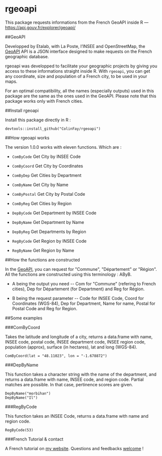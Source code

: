 # rgeoapi
This package requests informations from the French GeoAPI inside R — https://api.gouv.fr/explorer/geoapi/

##GeoAPI 

Developped by Etalab, with La Poste, l’INSEE and OpenStreetMap, the [GeoAPI](https://api.gouv.fr/explorer/geoapi/) API is a JSON interface designed to make requests on the French geographic database.

rgeoapi was developped to facilitate your geographic projects by giving you access to these informations straight inside R. With `rgeoapi`, you can get any coordinate, size and population of a French city, to be used in your maps. 

For an optimal compatibility, all the names (especially outputs) used in this package are the same as the ones used in the GeoAPI. Please note that this package works only with French cities.

##Install rgeoapi

Install this package directly in R : 

```{r}
devtools::install_github("ColinFay/rgeoapi")
```

##How rgeoapi works

The version 1.0.0 works with eleven functions. Which are :  

* `ComByCode` Get City by INSEE Code

* `ComByCoord` Get City by Coordinates

* `ComByDep` Get Cities by Department

* `ComByName` Get City by Name

* `ComByPostal` Get City by Postal Code

* `ComByReg` Get Cities by Region

* `DepByCode` Get Department by INSEE Code

* `DepByName` Get Department by Name

* `DepByReg` Get Departments by Region

* `RegByCode` Get Region by INSEE Code

* `RegByName` Get Region by Name

##How the functions are constructed

In the [GeoAPI](https://api.gouv.fr/explorer/geoapi/), you can request for "Commune", "Département" or "Région". 
All the functions are constructed using this terminology : AByB.

* A being the output you need -- Com for "Commune" (refering to French cities), Dep for Département (for Department) and Reg for Région. 

* B being the request parameter -- Code for INSEE Code, Coord for Coordinates (WGS-84), Dep for Department, Name for name, Postal for Postal Code and Reg for Region.

##Some examples 

###ComByCoord 

Takes the latitude and longitude of a city, returns a data.frame with name, INSEE code, postal code, INSEE department code, INSEE region code, population (approx), surface (in hectares), lat and long (WGS-84).

```{r}
ComByCoord(lat = "48.11023", lon = "-1.678872") 
```

###DepByName 

This function takes a character string with the name of the department, and returns a data.frame with name, INSEE code, and region code. Partial matches are possible. In that case, pertinence scores are given.

```{r}
DepByName("morbihan")
DepByName("Il")
```

###RegByCode

This function takes an INSEE Code, returns a data.frame with name and region code.

```{r}
RegByCode(53)
```

###French Tutorial & contact

A French tutorial on [my website](http://colinfay.me/rgeoapi-v1/).
Questions and feedbacks [welcome](mailto:contact@colinfay.me) !
